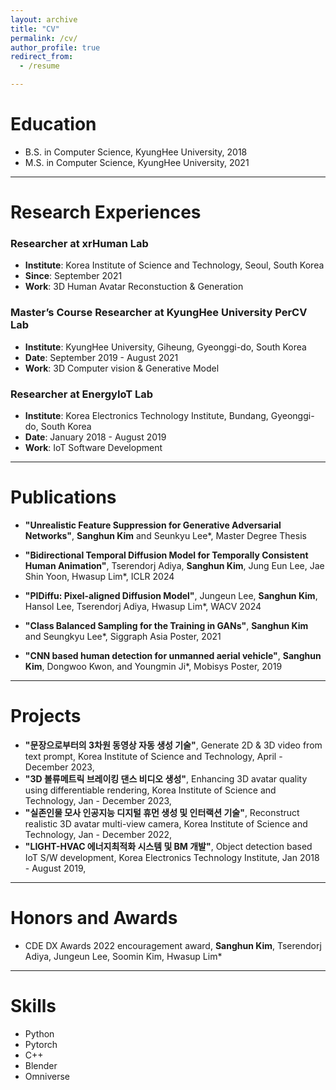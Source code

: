 ```yaml
---
layout: archive
title: "CV"
permalink: /cv/
author_profile: true
redirect_from:
  - /resume

---
```


Education
======
* B.S. in Computer Science, KyungHee University, 2018
* M.S. in Computer Science, KyungHee University, 2021

---

Research Experiences
==========

### Researcher at xrHuman Lab
- **Institute**: Korea Institute of Science and Technology, Seoul, South Korea
- **Since**: September 2021
- **Work**: 3D Human Avatar Reconstuction & Generation

### Master’s Course Researcher at KyungHee University PerCV Lab
- **Institute**: KyungHee University, Giheung, Gyeonggi-do, South Korea
- **Date**: September 2019 - August 2021
- **Work**: 3D Computer vision & Generative Model

### Researcher at EnergyIoT Lab
- **Institute**:  Korea Electronics Technology Institute, Bundang, Gyeonggi-do, South Korea
- **Date**: January 2018 - August 2019
- **Work**: IoT Software Development
---

Publications
======

- **"Unrealistic Feature Suppression for Generative Adversarial Networks"**, **Sanghun Kim** and Seunkyu Lee\*, Master Degree Thesis

- **"Bidirectional Temporal Diffusion Model for Temporally Consistent Human Animation"**, Tserendorj Adiya, **Sanghun Kim**, Jung Eun Lee, Jae Shin Yoon, Hwasup Lim\*, ICLR 2024

- **"PIDiffu: Pixel-aligned Diffusion Model"**, Jungeun Lee, **Sanghun Kim**, Hansol Lee, Tserendorj Adiya, Hwasup Lim\*, WACV 2024

- **"Class Balanced Sampling for the Training in GANs"**, **Sanghun Kim** and Seungkyu Lee\*, Siggraph Asia Poster, 2021

- **"CNN based human detection for unmanned aerial vehicle"**, **Sanghun Kim**, Dongwoo Kwon, and Youngmin Ji\*, Mobisys Poster, 2019

---

Projects
======
- **"문장으로부터의 3차원 동영상 자동 생성 기술"**, Generate 2D & 3D video from text prompt, Korea Institute of Science and Technology, April - December 2023,
- **"3D 볼류메트릭 브레이킹 댄스 비디오 생성"**, Enhancing 3D avatar quality using differentiable rendering, Korea Institute of Science and Technology, Jan - December 2023,
- **"실존인물 모사 인공지능 디지털 휴먼 생성 및 인터랙션 기술"**, Reconstruct realistic 3D avatar multi-view camera, Korea Institute of Science and Technology, Jan - December 2022,
- **"LIGHT-HVAC 에너지최적화 시스템 및 BM 개발"**, Object detection based IoT S/W development, Korea Electronics Technology Institute, Jan 2018 - August 2019,


---


Honors and Awards
======
* CDE DX Awards 2022 encouragement award, **Sanghun Kim**, Tserendorj Adiya, Jungeun Lee, Soomin Kim, Hwasup Lim\*

---

Skills
======
* Python
* Pytorch
* C++
* Blender
* Omniverse 

